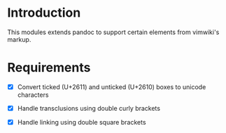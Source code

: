# Introduction

This modules extends pandoc to support certain elements from vimwiki's markup.

# Requirements

* [X] Convert ticked (U+2611) and unticked (U+2610) boxes to unicode characters
* [X] Handle transclusions using double curly brackets
* [X] Handle linking using double square brackets

